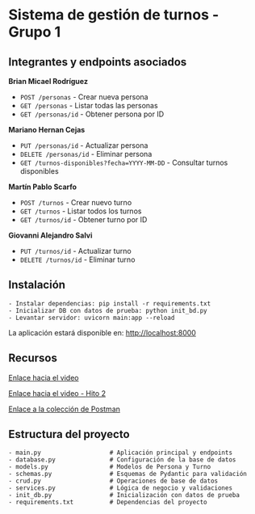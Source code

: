 # Sistema de gestión de turnos - Grupo 1


## Integrantes y endpoints asociados

**Brian Micael Rodríguez**
- `POST /personas` - Crear nueva persona
- `GET /personas` - Listar todas las personas
- `GET /personas/id` - Obtener persona por ID

**Mariano Hernan Cejas**
- `PUT /personas/id` - Actualizar persona
- `DELETE /personas/id` - Eliminar persona 
- `GET /turnos-disponibles?fecha=YYYY-MM-DD` - Consultar turnos disponibles

**Martín Pablo Scarfo**
- `POST /turnos` - Crear nuevo turno
- `GET /turnos` - Listar todos los turnos
- `GET /turnos/id` - Obtener turno por ID

**Giovanni Alejandro Salvi**
- `PUT /turnos/id` - Actualizar turno
- `DELETE /turnos/id` - Eliminar turno

## Instalación
```
- Instalar dependencias: pip install -r requirements.txt
- Inicializar DB con datos de prueba: python init_bd.py
- Levantar servidor: uvicorn main:app --reload
```

La aplicación estará disponible en: 
[http://localhost:8000](http://localhost:8000)

## Recursos
[Enlace hacia el video](https://vimeo.com/1121365102)

[Enlace hacia el video - Hito 2](https://vimeo.com/1129401352)

[Enlace a la colección de Postman](https://cejasm96-5484561.postman.co/workspace/SL-P---GRUPO-1's-Workspace~400713a7-73f3-45fe-8e48-c08af882d950/collection/48546434-10267aa8-e46d-467c-a444-37723e964e4d?action=share&creator=48546434)

## Estructura del proyecto
```
- main.py                   # Aplicación principal y endpoints
- database.py               # Configuración de la base de datos
- models.py                 # Modelos de Persona y Turno
- schemas.py                # Esquemas de Pydantic para validación
- crud.py                   # Operaciones de base de datos
- services.py               # Lógica de negocio y validaciones
- init_db.py                # Inicialización con datos de prueba
- requirements.txt          # Dependencias del proyecto
